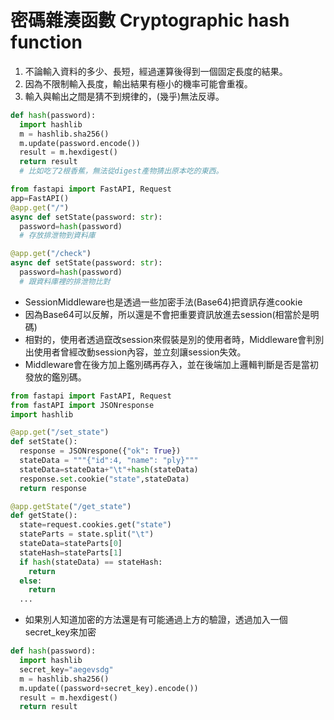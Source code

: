 密碼雜湊函數 Cryptographic hash function
===

1. 不論輸入資料的多少、長短，經過運算後得到一個固定長度的結果。
2. 因為不限制輸入長度，輸出結果有極小的機率可能會重複。
3. 輸入與輸出之間是猜不到規律的，(幾乎)無法反導。

```python
def hash(password):
  import hashlib
  m = hashlib.sha256()
  m.update(password.encode())
  result = m.hexdigest()
  return result
  # 比如吃了2根香蕉，無法從digest產物猜出原本吃的東西。
```

```python
from fastapi import FastAPI, Request
app=FastAPI()
@app.get("/")
async def setState(password: str):
  password=hash(password)
  # 存放排泄物到資料庫

@app.get("/check")
async def setState(password: str):
  password=hash(password)
  # 跟資料庫裡的排泄物比對
```

+ SessionMiddleware也是透過一些加密手法(Base64)把資訊存進cookie
+ 因為Base64可以反解，所以還是不會把重要資訊放進去session(相當於是明碼)
+ 相對的，使用者透過竄改session來假裝是別的使用者時，Middleware會判別出使用者曾經改動session內容，並立刻讓session失效。
+ Middleware會在後方加上鑑別碼再存入，並在後端加上邏輯判斷是否是當初發放的鑑別碼。

```python
from fastapi import FastAPI, Request
from fastAPI import JSONresponse
import hashlib

@app.get("/set_state")
def setState():
  response = JSONrespone({"ok": True})
  stateData = """{"id":4, "name": "ply}"""
  stateData=stateData+"\t"+hash(stateData)
  response.set.cookie("state",stateData)
  return response

@app.getState("/get_state")
def getState():
  state=request.cookies.get("state")
  stateParts = state.split("\t")
  stateData=stateParts[0]
  stateHash=stateParts[1]
  if hash(stateData) == stateHash:
    return 
  else:
    return
  ...
```

+ 如果別人知道加密的方法還是有可能通過上方的驗證，透過加入一個secret_key來加密

```python
def hash(password):
  import hashlib
  secret_key="aegevsdg"
  m = hashlib.sha256()
  m.update((password+secret_key).encode())
  result = m.hexdigest()
  return result
```

